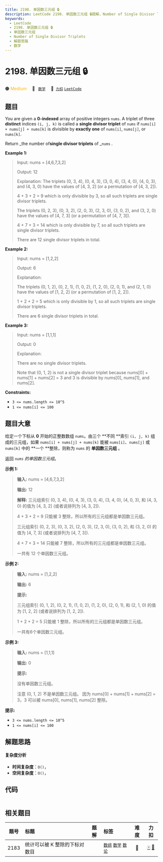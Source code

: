 ```yaml
---
title: 2198. 单因数三元组 🔒
description: LeetCode 2198. 单因数三元组 🔒题解，Number of Single Divisor Triplets，包含解题思路、复杂度分析以及完整的 JavaScript 代码实现。
keywords:
  - LeetCode
  - 2198. 单因数三元组 🔒
  - 单因数三元组
  - Number of Single Divisor Triplets
  - 解题思路
  - 数学
---
```


# 2198. 单因数三元组 🔒

🟠 <font color=#ffb800>Medium</font>&emsp; 🔖&ensp; [`数学`](/tag/math.md)&emsp; 🔗&ensp;[`力扣`](https://leetcode.cn/problems/number-of-single-divisor-triplets) [`LeetCode`](https://leetcode.com/problems/number-of-single-divisor-triplets)

## 题目

You are given a **0-indexed** array of positive integers `nums`. A triplet of
three **distinct** indices `(i, j, k)` is called a **single divisor triplet**
of `nums` if `nums[i] + nums[j] + nums[k]` is divisible by **exactly one** of
`nums[i]`, `nums[j]`, or `nums[k]`.

Return _the number of**single divisor triplets** of _`nums` _._



**Example 1:**

> Input: nums = [4,6,7,3,2]
> 
> Output: 12
> 
> Explanation: The triplets (0, 3, 4), (0, 4, 3), (3, 0, 4), (3, 4, 0), (4, 0, 3), and (4, 3, 0) have the values of [4, 3, 2] (or a permutation of [4, 3, 2]).
> 
> 4 + 3 + 2 = 9 which is only divisible by 3, so all such triplets are single divisor triplets.
> 
> The triplets (0, 2, 3), (0, 3, 2), (2, 0, 3), (2, 3, 0), (3, 0, 2), and (3, 2, 0) have the values of [4, 7, 3] (or a permutation of [4, 7, 3]).
> 
> 4 + 7 + 3 = 14 which is only divisible by 7, so all such triplets are single divisor triplets.
> 
> There are 12 single divisor triplets in total.

**Example 2:**

> Input: nums = [1,2,2]
> 
> Output: 6
> 
> Explanation:
> 
> The triplets (0, 1, 2), (0, 2, 1), (1, 0, 2), (1, 2, 0), (2, 0, 1), and (2, 1, 0) have the values of [1, 2, 2] (or a permutation of [1, 2, 2]).
> 
> 1 + 2 + 2 = 5 which is only divisible by 1, so all such triplets are single divisor triplets.
> 
> There are 6 single divisor triplets in total.

**Example 3:**

> Input: nums = [1,1,1]
> 
> Output: 0
> 
> Explanation:
> 
> There are no single divisor triplets.
> 
> Note that (0, 1, 2) is not a single divisor triplet because nums[0] + nums[1] + nums[2] = 3 and 3 is divisible by nums[0], nums[1], and nums[2].

**Constraints:**

  * `3 <= nums.length <= 10^5`
  * `1 <= nums[i] <= 100`


## 题目大意

给定一个下标从 **0** 开始的正整数数组 `nums`。由三个 **不同  **索引 `(i, j, k)` 组成的三元组，如果 `nums[i] +
nums[j] + nums[k]` 能被 `nums[i]`、`nums[j]` 或 `nums[k]` 中的 **一个  **整除，则称为 `nums`
的 **单因数三元组** 。

返回 _`nums` 的单因数三元组_。



**示例 1:**

> 
> 
> 
> 
> 
> **输入:** nums = [4,6,7,3,2]
> 
> **输出:** 12
> 
> **解释:** 三元组索引 (0, 3, 4), (0, 4, 3), (3, 0, 4), (3, 4, 0), (4, 0, 3), 和 (4, 3, 0) 的值为 [4, 3, 2] (或者说排列为 [4, 3, 2]).
> 
> 4 + 3 + 2 = 9 只能被 3 整除，所以所有的三元组都是单因数三元组。
> 
> 三元组索引 (0, 2, 3), (0, 3, 2), (2, 0, 3), (2, 3, 0), (3, 0, 2), 和 (3, 2, 0) 的值为 [4, 7, 3]  (或者说排列为 [4, 7, 3]).
> 
> 4 + 7 + 3 = 14 只能被 7 整除，所以所有的三元组都是单因数三元组。
> 
> 一共有 12 个单因数三元组。
> 
> 

**示例 2:**

> 
> 
> 
> 
> 
> **输入:** nums = [1,2,2]
> 
> **输出:** 6
> 
> **提示:**
> 
> 三元组索引 (0, 1, 2), (0, 2, 1), (1, 0, 2), (1, 2, 0), (2, 0, 1), 和 (2, 1, 0) 的值为 [1, 2, 2] (或者说排列为 [1, 2, 2]).
> 
> 1 + 2 + 2 = 5 只能被 1 整除，所以所有的三元组都是单因数三元组。
> 
> 一共有6个单因数三元组。

**示例 3:**

> 
> 
> 
> 
> 
> **输入:** nums = [1,1,1]
> 
> **输出:** 0
> 
> **提示:**
> 
> 没有单因数三元组。
> 
> 注意 (0, 1, 2) 不是单因数三元组。 因为 nums[0] + nums[1] + nums[2] = 3，3 可以被 nums[0], nums[1], nums[2] 整除。
> 
> 



**提示:**

  * `3 <= nums.length <= 10^5`
  * `1 <= nums[i] <= 100`


## 解题思路

#### 复杂度分析

- **时间复杂度**：`O()`，
- **空间复杂度**：`O()`，

## 代码

```javascript

```

## 相关题目

<!-- prettier-ignore -->
| 题号 | 标题 | 题解 | 标签 | 难度 | 力扣 |
| :------: | :------ | :------: | :------ | :------: | :------: |
| 2183 | 统计可以被 K 整除的下标对数目 |  |  [`数组`](/tag/array.md) [`数学`](/tag/math.md) [`数论`](/tag/number-theory.md) | 🔴 | [🀄️](https://leetcode.cn/problems/count-array-pairs-divisible-by-k) [🔗](https://leetcode.com/problems/count-array-pairs-divisible-by-k) |